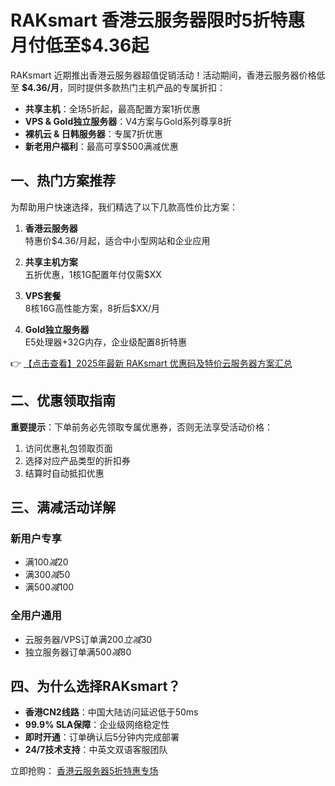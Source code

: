 # RAKsmart 香港云服务器限时5折特惠 月付低至$4.36起

RAKsmart 近期推出香港云服务器超值促销活动！活动期间，香港云服务器价格低至 **$4.36/月**，同时提供多款热门主机产品的专属折扣：

- **共享主机**：全场5折起，最高配置方案1折优惠
- **VPS & Gold独立服务器**：V4方案与Gold系列尊享8折
- **裸机云 & 日韩服务器**：专属7折优惠
- **新老用户福利**：最高可享$500满减优惠

## 一、热门方案推荐

为帮助用户快速选择，我们精选了以下几款高性价比方案：

1. **香港云服务器**  
   特惠价$4.36/月起，适合中小型网站和企业应用

2. **共享主机方案**  
   五折优惠，1核1G配置年付仅需$XX

3. **VPS套餐**  
   8核16G高性能方案，8折后$XX/月

4. **Gold独立服务器**  
   E5处理器+32G内存，企业级配置8折特惠

👉 [【点击查看】2025年最新 RAKsmart 优惠码及特价云服务器方案汇总](https://bit.ly/raksmart)

## 二、优惠领取指南

**重要提示**：下单前务必先领取专属优惠券，否则无法享受活动价格：

1. 访问优惠礼包领取页面
2. 选择对应产品类型的折扣券
3. 结算时自动抵扣优惠

## 三、满减活动详解

### 新用户专享
- 满$100减$20
- 满$300减$50
- 满$500减$100

### 全用户通用
- 云服务器/VPS订单满$200立减$30
- 独立服务器订单满$500减$80

## 四、为什么选择RAKsmart？

- **香港CN2线路**：中国大陆访问延迟低于50ms
- **99.9% SLA保障**：企业级网络稳定性
- **即时开通**：订单确认后5分钟内完成部署
- **24/7技术支持**：中英文双语客服团队

立即抢购： [香港云服务器5折特惠专场](https://bit.ly/raksmart)